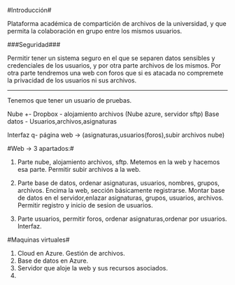 #Introducción#

Plataforma académica de compartición de archivos de la universidad, y que permita la colaboración en grupo entre los mismos usuarios.

###Seguridad###

Permitir tener un sistema seguro en el que se separen datos sensibles y credenciales de los usuarios, y por otra parte archivos de los mismos. Por otra parte tendremos una web con foros que si es atacada no compremete la privacidad de los usuarios ni sus archivos.
_________

Tenemos que tener un usuario de pruebas.

Nube +- Dropbox - alojamiento archivos (Nube azure, servidor sftp)
Base datos - Usuarios,archivos,asignaturas

Interfaz q- página web -> (asignaturas,usuarios(foros),subir archivos nube)

#Web -> 3 apartados:#

1. Parte nube, alojamiento archivos, sftp. Metemos en la web y hacemos esa parte. Permitir subir archivos a la web.

2. Parte base de datos, ordenar asignaturas, usuarios, nombres, grupos, archivos. Encima la web, sección básicamente registrarse.
Montar base de datos en el servidor,enlazar asignaturas, grupos, usuarios, archivos.
Permitir registro y inicio de sesion de usuarios.

3. Parte usuarios, permitir foros, ordenar asignaturas,ordenar por usuarios. Interfaz.

#Maquinas virtuales#
1. Cloud en Azure. Gestión de archivos.
2. Base de datos en Azure.
3. Servidor que aloje la web y sus recursos asociados.
4. 


